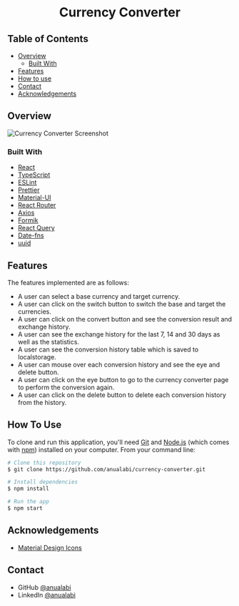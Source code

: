 <h1 align="center">Currency Converter</h1>

## Table of Contents

- [Overview](#overview)
  - [Built With](#built-with)
- [Features](#features)
- [How to use](#how-to-use)
- [Contact](#contact)
- [Acknowledgements](#acknowledgements)

## Overview

![Currency Converter Screenshot ](https://user-images.githubusercontent.com/33486765/158717880-fab6c642-08ba-407b-aabf-b5446e8e3192.png)

### Built With

- [React](https://reactjs.org/)
- [TypeScript](https://www.typescriptlang.org/)
- [ESLint](https://eslint.org/)
- [Prettier](https://prettier.io/)
- [Material-UI](https://mui.com/)
- [React Router](https://reactrouter.com/)
- [Axios](https://axios-http.com/)
- [Formik](https://formik.org/)
- [React Query](https://react-query.tanstack.com/)
- [Date-fns](https://date-fns.org/)
- [uuid](https://github.com/uuidjs/uuid#readme)

## Features

The features implemented are as follows:

- A user can select a base currency and target currency.
- A user can click on the switch button to switch the base and target the currencies.
- A user can click on the convert button and see the conversion result and exchange history.
- A user can see the exchange history for the last 7, 14 and 30 days as well as the statistics.
- A user can see the conversion history table which is saved to localstorage.
- A user can mouse over each conversion history and see the eye and delete button.
- A user can click on the eye button to go to the currency converter page to perform the conversion again.
- A user can click on the delete button to delete each conversion history from the history.

## How To Use

To clone and run this application, you'll need [Git](https://git-scm.com) and [Node.js](https://nodejs.org/en/download/) (which comes with [npm](http://npmjs.com)) installed on your computer. From your command line:

```bash
# Clone this repository
$ git clone https://github.com/anualabi/currency-converter.git

# Install dependencies
$ npm install

# Run the app
$ npm start
```

## Acknowledgements

- [Material Design Icons](https://material.io/tools/icons)

## Contact

- GitHub [@anualabi](https://{github.com/anualabi})
- LinkedIn [@anualabi](https://www.linkedin.com/in/anualabi/)
